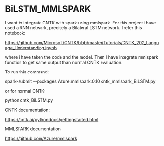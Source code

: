 # BiLSTM_MMLSPARK
I want to integrate CNTK with spark using mmlspark. For this project i have used a RNN network, precisely a Bilateral LSTM network. I refer this notebook:

https://github.com/Microsoft/CNTK/blob/master/Tutorials/CNTK_202_Language_Understanding.ipynb

where i have taken the code and the model. Then I have integrate mmlspark function to get same output than normal CNTK evaluation.

To run this command:

spark-submit --packages Azure:mmlspark:0.10 cntk_mmlspark_BiLSTM.py

or for normal CNTK:

python cntk_BiLSTM.py


CNTK documentation:

https://cntk.ai/pythondocs/gettingstarted.html

MMLSPARK documentation:

https://github.com/Azure/mmlspark

